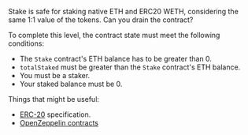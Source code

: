 Stake is safe for staking native ETH and ERC20 WETH, considering the same 1:1 value of the tokens. Can you drain the contract?

To complete this level, the contract state must meet the following conditions:

- The `Stake` contract's ETH balance has to be greater than 0.
- `totalStaked` must be greater than the `Stake` contract's ETH balance.
- You must be a staker.
- Your staked balance must be 0.

Things that might be useful:

- [ERC-20](https://github.com/ethereum/EIPs/blob/master/EIPS/eip-20.md) specification.
- [OpenZeppelin contracts](https://github.com/OpenZeppelin/openzeppelin-contracts)
